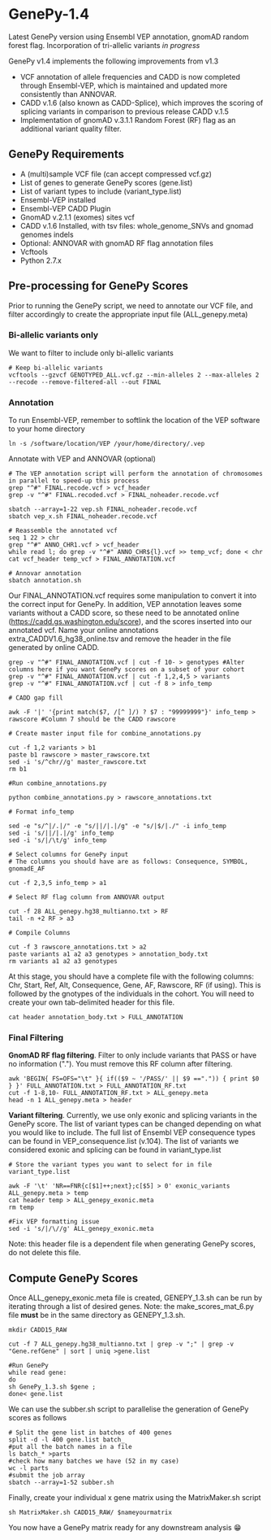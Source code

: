 # GenePy-1.4
Latest GenePy version using Ensembl VEP annotation, gnomAD random forest flag. Incorporation of tri-allelic variants *in progress*

GenePy v1.4 implements the following improvements from v1.3
* VCF annotation of allele frequencies and CADD is now completed through Ensembl-VEP, which is maintained and updated more consistently than ANNOVAR.
* CADD v.1.6 (also known as CADD-Splice), which improves the scoring of splicing variants in comparison to previous release CADD v.1.5
* Implementation of gnomAD v.3.1.1 Random Forest (RF) flag as an additional variant quality filter.

## GenePy Requirements
* A (multi)sample VCF file (can accept compressed vcf.gz)
* List of genes to generate GenePy scores (gene.list)
* List of variant types to include (variant_type.list)
* Ensembl-VEP installed
* Ensembl-VEP CADD Plugin
* GnomAD v.2.1.1 (exomes) sites vcf
* CADD v.1.6 Installed, with tsv files: whole_genome_SNVs and gnomad genomes indels
* Optional: ANNOVAR with gnomAD RF flag annotation files
* Vcftools
* Python 2.7.x

## Pre-processing for GenePy Scores

Prior to running the GenePy script, we need to annotate our VCF file, and filter accordingly to create the appropriate input file (ALL_genepy.meta)

### Bi-allelic variants only

We want to filter to include only bi-allelic variants

```
# Keep bi-allelic variants
vcftools --gzvcf GENOTYPED_ALL.vcf.gz --min-alleles 2 --max-alleles 2 --recode --remove-filtered-all --out FINAL
```
### Annotation

To run Ensembl-VEP, remember to softlink the location of the VEP software to your home directory

```
ln -s /software/location/VEP /your/home/directory/.vep
```
Annotate with VEP and ANNOVAR (optional)

```
# The VEP annotation script will perform the annotation of chromosomes in parallel to speed-up this process 
grep "^#" FINAL.recode.vcf > vcf_header
grep -v "^#" FINAL.recoded.vcf > FINAL_noheader.recode.vcf

sbatch --array=1-22 vep.sh FINAL_noheader.recode.vcf
sbatch vep_x.sh FINAL_noheader.recode.vcf

# Reassemble the annotated vcf
seq 1 22 > chr
grep "^#" ANNO_CHR1.vcf > vcf_header
while read l; do grep -v "^#" ANNO_CHR${l}.vcf >> temp_vcf; done < chr
cat vcf_header temp_vcf > FINAL_ANNOTATION.vcf

# Annovar annotation
sbatch annotation.sh
```
Our FINAL_ANNOTATION.vcf requires some manipulation to convert it into the correct input for GenePy. In addition, VEP annotation leaves some variants without a CADD score, so these need to be annotated online (https://cadd.gs.washington.edu/score), and the scores inserted into our annotated vcf. Name your online annotations extra_CADDV1.6_hg38_online.tsv and remove the header in the file generated by online CADD.

```
grep -v "^#" FINAL_ANNOTATION.vcf | cut -f 10- > genotypes #Alter columns here if you want GenePy scores on a subset of your cohort
grep -v "^#" FINAL_ANNOTATION.vcf | cut -f 1,2,4,5 > variants
grep -v "^#" FINAL_ANNOTATION.vcf | cut -f 8 > info_temp

# CADD gap fill

awk -F '|' '{print match($7, /[^ ]/) ? $7 : "99999999"}' info_temp > rawscore #Column 7 should be the CADD rawscore

# Create master input file for combine_annotations.py

cut -f 1,2 variants > b1
paste b1 rawscore > master_rawscore.txt
sed -i 's/^chr//g' master_rawscore.txt
rm b1

#Run combine_annotations.py

python combine_annotations.py > rawscore_annotations.txt

# Format info_temp

sed -e "s/^|/.|/" -e "s/||/|.|/g" -e "s/|$/|./" -i info_temp
sed -i 's/||/|.|/g' info_temp
sed -i 's/|/\t/g' info_temp

# Select columns for GenePy input
# The columns you should have are as follows: Consequence, SYMBOL, gnomadE_AF

cut -f 2,3,5 info_temp > a1

# Select RF flag column from ANNOVAR output

cut -f 28 ALL_genepy.hg38_multianno.txt > RF
tail -n +2 RF > a3

# Compile Columns

cut -f 3 rawscore_annotations.txt > a2
paste variants a1 a2 a3 genotypes > annotation_body.txt
rm variants a1 a2 a3 genotypes
```
At this stage, you should have a complete file with the following columns: Chr, Start, Ref, Alt, Consequence, Gene, AF, Rawscore, RF (if using). This is followed by the gnotypes of the individuals in the cohort. You will need to create your own tab-delimited header for this file.

```
cat header annotation_body.txt > FULL_ANNOTATION
```
### Final Filtering

__GnomAD RF flag filtering__. Filter to only include variants that PASS or have no information ("."). You must remove this RF column after filtering.

```
awk 'BEGIN{ FS=OFS="\t" }{ if(($9 ~ '/PASS/' || $9 ==".")) { print $0 } }' FULL_ANNOTATION.txt > FULL_ANNOTATION_RF.txt
cut -f 1-8,10- FULL_ANNOTATION_RF.txt > ALL_genepy.meta
head -n 1 ALL_genepy.meta > header
```

__Variant filtering__. Currently, we use only exonic and splicing variants in the GenePy score. The list of variant types can be changed depending on what you would like to include. The full list of Ensembl VEP consequence types can be found in VEP_consequence.list (v.104). The list of variants we considered exonic and splicing can be found in variant_type.list

```
# Store the variant types you want to select for in file variant_type.list

awk -F '\t' 'NR==FNR{c[$1]++;next};c[$5] > 0' exonic_variants ALL_genepy.meta > temp
cat header temp > ALL_genepy_exonic.meta
rm temp

#Fix VEP formatting issue
sed -i 's/|/\//g' ALL_genepy_exonic.meta
```
Note: this header file is a dependent file when generating GenePy scores, do not delete this file.

## Compute GenePy Scores

Once ALL_genepy_exonic.meta file is created, GENEPY_1.3.sh can be run by iterating through a list of desired genes. Note: the make_scores_mat_6.py file __must__ be in the same directory as GENEPY_1.3.sh.

```
mkdir CADD15_RAW

cut -f 7 ALL_genepy.hg38_multianno.txt | grep -v ";" | grep -v "Gene.refGene" | sort | uniq >gene.list

#Run GenePy
while read gene:
do
sh GenePy_1.3.sh $gene ;
done< gene.list
```

We can use the subber.sh script to parallelise the generation of GenePy scores as follows
```
# Split the gene list in batches of 400 genes
split -d -l 400 gene.list batch_
#put all the batch names in a file
ls batch_* >parts
#check how many batches we have (52 in my case)
wc -l parts
#submit the job array
sbatch --array=1-52 subber.sh
```
Finally, create your individual x gene matrix using the MatrixMaker.sh script
```
sh MatrixMaker.sh CADD15_RAW/ $nameyourmatrix
```

You now have a GenePy matrix ready for any downstream analysis :grin:
